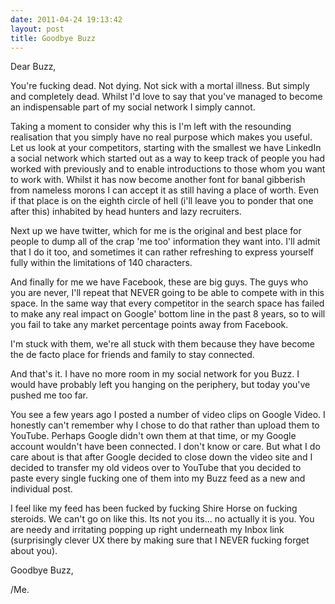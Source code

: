 ```yaml
---
date: 2011-04-24 19:13:42
layout: post
title: Goodbye Buzz
---
```


Dear Buzz,

You're fucking dead. Not dying. Not sick with a mortal illness. But simply and
completely dead. Whilst I'd love to say that you've managed to become an
indispensable part of my social network I simply cannot.

Taking a moment to consider why this is I'm left with the resounding realisation
that you simply have no real purpose which makes you useful. Let us look at your
competitors, starting with the smallest we have LinkedIn a social network which
started out as a way to keep track of people you had worked with previously and
to enable introductions to those whom you want to work with. Whilst it has now
become another font for banal gibberish from nameless morons I can accept it as
still having a place of worth. Even if that place is on the eighth circle of
hell (i'll leave you to ponder that one after this) inhabited by head hunters
and lazy recruiters.

Next up we have twitter, which for me is the original and best place for people
to dump all of the crap 'me too' information they want into. I'll admit that I
do it too, and sometimes it can rather refreshing to express yourself fully
within the limitations of 140 characters.

And finally for me we have Facebook, these are big guys. The guys who you are
never, I'll repeat that NEVER going to be able to compete with in this space. In
the same way that every competitor in the search space has failed to make any
real impact on Google' bottom line in the past 8 years, so to will you fail to
take any market percentage points away from Facebook.

I'm stuck with them, we're all stuck with them because they have become the de
facto place for friends and family to stay connected.

And that's it. I have no more room in my social network for you Buzz. I would
have probably left you hanging on the periphery, but today you've pushed me too
far.

You see a few years ago I posted a number of video clips on Google Video. I
honestly can't remember why I chose to do that rather than upload them to
YouTube. Perhaps Google didn't own them at that time, or my Google account
wouldn't have been connected. I don't know or care. But what I do care about is
that after Google decided to close down the video site and I decided to transfer
my old videos over to YouTube that you decided to paste every single fucking one
of them into my Buzz feed as a new and individual post.

I feel like my feed has been fucked by fucking Shire Horse on fucking steroids.
We can't go on like this. Its not you its... no actually it is you. You are
needy and irritating popping up right underneath my Inbox link (surprisingly
clever UX there by making sure that I NEVER fucking forget about you).

Goodbye Buzz,

/Me.



































































































